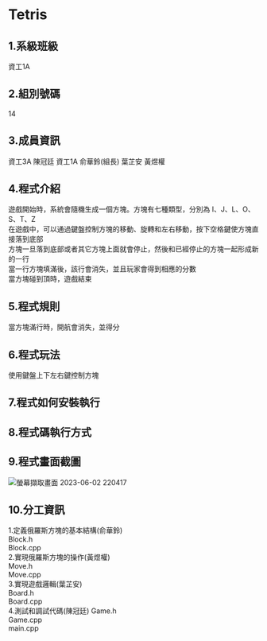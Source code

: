 # Tetris
## **1.系級班級**
資工1A
## **2.組別號碼**
14
## **3.成員資訊**
資工3A 陳冠廷 資工1A 俞華鈴(組長) 葉芷安 黃煜權
## **4.程式介紹**
遊戲開始時，系統會隨機生成一個方塊。方塊有七種類型，分別為 I、J、L、O、S、T、Z  
在遊戲中，可以通過鍵盤控制方塊的移動、旋轉和左右移動，按下空格鍵使方塊直接落到底部  
方塊一旦落到底部或者其它方塊上面就會停止，然後和已經停止的方塊一起形成新的一行  
當一行方塊填滿後，該行會消失，並且玩家會得到相應的分數  
當方塊碰到頂時，遊戲結束 
## **5.程式規則**
當方塊滿行時，開航會消失，並得分
## **6.程式玩法**
使用鍵盤上下左右鍵控制方塊
## **7.程式如何安裝執行**
## **8.程式碼執行方式**
## **9.程式畫面截圖**
![螢幕擷取畫面 2023-06-02 220417](https://github.com/yhlyyuu/Tetris/assets/126648746/b15cc918-c389-4b41-b9cf-0c70d3b5bc1a)

## **10.分工資訊**
1.定義俄羅斯方塊的基本結構(俞華鈴)  
  Block.h  
  Block.cpp  
2.實現俄羅斯方塊的操作(黃煜權)  
  Move.h  
  Move.cpp  
3.實現遊戲邏輯(葉芷安)  
  Board.h  
  Board.cpp  
4.測試和調試代碼(陳冠廷)
  Game.h  
  Game.cpp  
  main.cpp  

